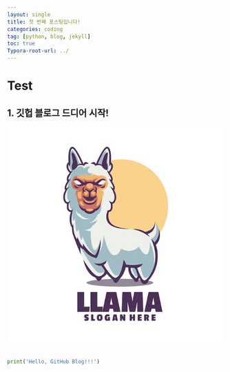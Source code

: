 ```yaml
---
layout: single
title: 첫 번째 포스팅입니다!
categories: coding
tag: [python, blog, jekyll]
toc: true
Typora-root-url: ../
---
```


# Test

## 1. 깃헙 블로그 드디어 시작!

![](/images/2024-07-20-first-posting/llama-mascot-logo_83738-665.jpg)

```python

print('Hello, GitHub Blog!!!')

```
